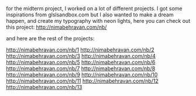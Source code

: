 for the midterm project, I worked on a lot of different projects. I got some inspirations from glslsandbox.com but I also wanted to make a dream happen, and create my typography with neon lights, here you can check out this project: 
http://nimabehravan.com/nb/

and here are the rest of the projects:

http://nimabehravan.com/nb/1
http://nimabehravan.com/nb/2
http://nimabehravan.com/nb/3
http://nimabehravan.com/nb/4
http://nimabehravan.com/nb/5
http://nimabehravan.com/nb/6
http://nimabehravan.com/nb/7
http://nimabehravan.com/nb/8
http://nimabehravan.com/nb/9
http://nimabehravan.com/nb/10
http://nimabehravan.com/nb/11
http://nimabehravan.com/nb/12
http://nimabehravan.com/nb/13
